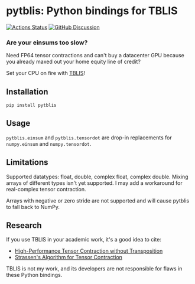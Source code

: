 # pytblis: Python bindings for TBLIS

[![Actions Status][actions-badge]][actions-link]
[![GitHub Discussion][github-discussions-badge]][github-discussions-link]

<!-- [![Documentation Status][rtd-badge]][rtd-link]

[![PyPI version][pypi-version]][pypi-link]
[![Conda-Forge][conda-badge]][conda-link]
[![PyPI platforms][pypi-platforms]][pypi-link] -->

### Are your einsums too slow?

Need FP64 tensor contractions and can't buy a datacenter GPU because you already
maxed out your home equity line of credit?

Set your CPU on fire with
[TBLIS](https://github.com/MatthewsResearchGroup/tblis)!

## Installation

`pip install pytblis`

## Usage

`pytblis.einsum` and `pytblis.tensordot` are drop-in replacements for
`numpy.einsum` and `numpy.tensordot`.

## Limitations

Supported datatypes: float, double, complex float, complex double. Mixing arrays
of different types isn't yet supported. I may add a workaround for real-complex
tensor contraction.

Arrays with negative or zero stride are not supported and will cause pytblis to
fall back to NumPy.

## Research

If you use TBLIS in your academic work, it's a good idea to cite:

- [High-Performance Tensor Contraction without Transposition](https://epubs.siam.org/doi/10.1137/16M108968X)
- [Strassen's Algorithm for Tensor Contraction](https://epubs.siam.org/doi/abs/10.1137/17M1135578)

TBLIS is not my work, and its developers are not responsible for flaws in these
Python bindings.

<!-- SPHINX-START -->

<!-- prettier-ignore-start -->
[actions-badge]:            https://github.com/chillenb/pytblis/workflows/CI/badge.svg
[actions-link]:             https://github.com/chillenb/pytblis/actions
[conda-badge]:              https://img.shields.io/conda/vn/conda-forge/pytblis
[conda-link]:               https://github.com/conda-forge/pytblis-feedstock
[github-discussions-badge]: https://img.shields.io/static/v1?label=Discussions&message=Ask&color=blue&logo=github
[github-discussions-link]:  https://github.com/chillenb/pytblis/discussions
[pypi-link]:                https://pypi.org/project/pytblis/
[pypi-platforms]:           https://img.shields.io/pypi/pyversions/pytblis
[pypi-version]:             https://img.shields.io/pypi/v/pytblis
[rtd-badge]:                https://readthedocs.org/projects/pytblis/badge/?version=latest
[rtd-link]:                 https://pytblis.readthedocs.io/en/latest/?badge=latest

<!-- prettier-ignore-end -->
